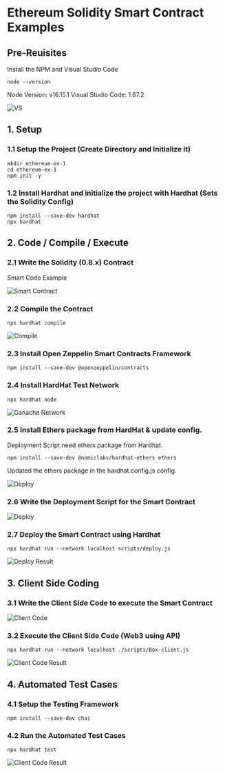 # Ethereum Solidity Smart Contract Examples

## Pre-Reuisites

Install the NPM and Visual Studio Code

```shell
node --version
```
Node Version: v16.15.1
Visual Studio Code: 1.67.2

![VS](https://raw.githubusercontent.com/MetaArivu/blockchain-examples/master/images/VS-Version.jpg)

## 1. Setup

### 1.1 Setup the Project (Create Directory and Initialize it)

```shell
mkdir ethereum-ex-1
cd ethereum-ex-1
npm init -y
```

### 1.2 Install Hardhat and initialize the project with Hardhat (Sets the Solidity Config)

```shell
npm install --save-dev hardhat
npx hardhat
```

## 2. Code / Compile / Execute

### 2.1 Write the Solidity (0.8.x) Contract 

Smart Code Example 

![Smart Contract](https://raw.githubusercontent.com/MetaArivu/blockchain-examples/master/images/SM-Solidity-Ex-1.jpg)

### 2.2 Compile the Contract
```shell
npx hardhat compile
```
![Compile](https://raw.githubusercontent.com/arafkarsh/blockchain-quickstart/refs/heads/main/images/HH-Compile-Ex-1.jpg)


### 2.3 Install Open Zeppelin Smart Contracts Framework

```shell
npm install --save-dev @openzeppelin/contracts
```

### 2.4 Install HardHat Test Network

```shell
npx hardhat node
```
![Ganache Network](https://raw.githubusercontent.com/arafkarsh/blockchain-quickstart/refs/heads/main/images/HH-Network-Node-Cli.jpg)

### 2.5 Install Ethers package from HardHat & update config.

Deployment Script need ethers package from Hardhat.
```shell
npm install --save-dev @nomiclabs/hardhat-ethers ethers
```
Updated the ethers package in the hardhat.config.js config.

![Deploy](https://raw.githubusercontent.com/arafkarsh/blockchain-quickstart/refs/heads/main/images/HH-Ethers-Config.jpg)

### 2.6 Write the Deployment Script for the Smart Contract

![Deploy](https://raw.githubusercontent.com/arafkarsh/blockchain-quickstart/refs/heads/main/images/HH-SC-Deploy-Ex-1.jpg)

### 2.7 Deploy the Smart Contract using Hardhat

```shell
npx hardhat run --network localhost scripts/deploy.js
```

![Deploy Result](https://raw.githubusercontent.com/arafkarsh/blockchain-quickstart/refs/heads/main/images/HH-Deploy-Result.jpg)


## 3. Client Side Coding

### 3.1 Write the Client Side Code to execute the Smart Contract

![Client Code](https://raw.githubusercontent.com/arafkarsh/blockchain-quickstart/refs/heads/main/images/SM-Client-Ex-1-A.jpg)


### 3.2 Execute the Client Side Code (Web3 using API)

```shell
npx hardhat run --network localhost ./scripts/Box-client.js
```

![Client Code Result](https://raw.githubusercontent.com/arafkarsh/blockchain-quickstart/refs/heads/main/images/HH-Box-Client-Ex-1.jpg)

## 4. Automated Test Cases

### 4.1 Setup the Testing Framework

```shell
npm install --save-dev chai
```

### 4.2 Run the Automated Test Cases

```shell
npx hardhat test
```

![Client Code Result](https://raw.githubusercontent.com/arafkarsh/blockchain-quickstart/refs/heads/main/images/HH-Test-Ex-1.jpg)
